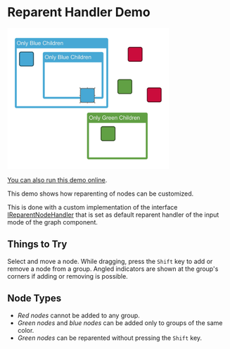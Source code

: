 # Reparent Handler Demo

<img src="../../resources/image/reparenthandler.png" alt="demo-thumbnail" height="320"/>

[You can also run this demo online](https://live.yworks.com/demos/input/reparenthandler/index.html).

This demo shows how reparenting of nodes can be customized.

This is done with a custom implementation of the interface [IReparentNodeHandler](https://docs.yworks.com/yfileshtml/#/api/IReparentNodeHandler) that is set as default reparent handler of the input mode of the graph component.

## Things to Try

Select and move a node. While dragging, press the `Shift` key to add or remove a node from a group. Angled indicators are shown at the group's corners if adding or removing is possible.

## Node Types

- _Red nodes_ cannot be added to any group.
- _Green nodes_ and _blue nodes_ can be added only to groups of the same color.
- _Green nodes_ can be reparented without pressing the `Shift` key.

